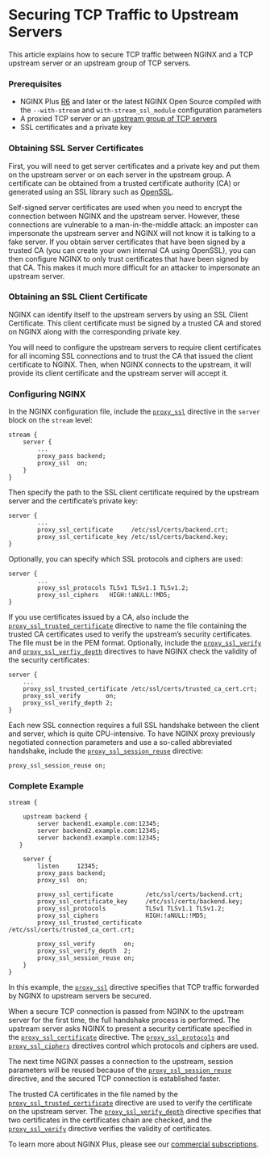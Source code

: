 # Securing TCP Traffic to Upstream Servers

This article explains how to secure TCP traffic between NGINX and a TCP upstream server or an upstream group of TCP servers.

### Prerequisites

* NGINX Plus [R6](https://docs.nginx.com/nginx/releases/) and later or the latest NGINX Open Source compiled with the `--with-stream` and `with-stream_ssl_module` configuration parameters
* A proxied TCP server or an [upstream group of TCP servers](https://docs.nginx.com/nginx/admin-guide/load-balancer/tcp-udp-load-balancer/)
* SSL certificates and a private key

### Obtaining SSL Server Certificates

First, you will need to get server certificates and a private key and put them on the upstream server or on each server in the upstream group. A certificate can be obtained from a trusted certificate authority \(CA\) or generated using an SSL library such as [OpenSSL](https://www.openssl.org/).

Self-signed server certificates are used when you need to encrypt the connection between NGINX and the upstream server. However, these connections are vulnerable to a man-in-the-middle attack: an imposter can impersonate the upstream server and NGINX will not know it is talking to a fake server. If you obtain server certificates that have been signed by a trusted CA \(you can create your own internal CA using OpenSSL\), you can then configure NGINX to only trust certificates that have been signed by that CA. This makes it much more difficult for an attacker to impersonate an upstream server.

### Obtaining an SSL Client Certificate

NGINX can identify itself to the upstream servers by using an SSL Client Certificate. This client certificate must be signed by a trusted CA and stored on NGINX along with the corresponding private key.

You will need to configure the upstream servers to require client certificates for all incoming SSL connections and to trust the CA that issued the client certificate to NGINX. Then, when NGINX connects to the upstream, it will provide its client certificate and the upstream server will accept it.

### Configuring NGINX

In the NGINX configuration file, include the [`proxy_ssl`](https://nginx.org/en/docs/stream/ngx_stream_proxy_module.html#proxy_ssl) directive in the `server` block on the `stream` level:

```text
stream {
    server {
        ...
        proxy_pass backend;
        proxy_ssl  on;
    }
}
```

Then specify the path to the SSL client certificate required by the upstream server and the certificate’s private key:

```text
server {
        ...
        proxy_ssl_certificate     /etc/ssl/certs/backend.crt;
        proxy_ssl_certificate_key /etc/ssl/certs/backend.key;
}
```

Optionally, you can specify which SSL protocols and ciphers are used:

```text
server {
        ...
        proxy_ssl_protocols TLSv1 TLSv1.1 TLSv1.2;
        proxy_ssl_ciphers   HIGH:!aNULL:!MD5;
}
```

If you use certificates issued by a CA, also include the [`proxy_ssl_trusted_certificate`](https://nginx.org/en/docs/stream/ngx_stream_proxy_module.html#proxy_ssl_trusted_certificate) directive to name the file containing the trusted CA certificates used to verify the upstream’s security certificates. The file must be in the PEM format. Optionally, include the [`proxy_ssl_verify`](https://nginx.org/en/docs/stream/ngx_stream_proxy_module.html#proxy_ssl_verify) and [`proxy_ssl_verfiy_depth`](https://nginx.org/en/docs/stream/ngx_stream_proxy_module.html#proxy_ssl_verify_depth) directives to have NGINX check the validity of the security certificates:

```text
server {
    ...
    proxy_ssl_trusted_certificate /etc/ssl/certs/trusted_ca_cert.crt;
    proxy_ssl_verify       on;
    proxy_ssl_verify_depth 2;
}
```

Each new SSL connection requires a full SSL handshake between the client and server, which is quite CPU-intensive. To have NGINX proxy previously negotiated connection parameters and use a so-called abbreviated handshake, include the [`proxy_ssl_session_reuse`](https://nginx.org/en/docs/stream/ngx_stream_proxy_module.html#proxy_ssl_session_reuse) directive:

```text
proxy_ssl_session_reuse on;
```

### Complete Example

```text
stream {

    upstream backend {
        server backend1.example.com:12345;
        server backend2.example.com:12345;
        server backend3.example.com:12345;
   }

    server {
        listen     12345;
        proxy_pass backend;
        proxy_ssl  on;

        proxy_ssl_certificate         /etc/ssl/certs/backend.crt;
        proxy_ssl_certificate_key     /etc/ssl/certs/backend.key;
        proxy_ssl_protocols           TLSv1 TLSv1.1 TLSv1.2;
        proxy_ssl_ciphers             HIGH:!aNULL:!MD5;
        proxy_ssl_trusted_certificate /etc/ssl/certs/trusted_ca_cert.crt;

        proxy_ssl_verify        on;
        proxy_ssl_verify_depth  2;
        proxy_ssl_session_reuse on;
    }
}
```

In this example, the [`proxy_ssl`](https://nginx.org/en/docs/stream/ngx_stream_proxy_module.html#proxy_ssl) directive specifies that TCP traffic forwarded by NGINX to upstream servers be secured.

When a secure TCP connection is passed from NGINX to the upstream server for the first time, the full handshake process is performed. The upstream server asks NGINX to present a security certificate specified in the [`proxy_ssl_certificate`](https://nginx.org/en/docs/stream/ngx_stream_proxy_module.html#proxy_ssl_certificate) directive. The [`proxy_ssl_protocols`](https://nginx.org/en/docs/stream/ngx_stream_proxy_module.html#proxy_ssl_protocols) and [`proxy_ssl_ciphers`](https://nginx.org/en/docs/stream/ngx_stream_proxy_module.html#proxy_ssl_ciphers) directives control which protocols and ciphers are used.

The next time NGINX passes a connection to the upstream, session parameters will be reused because of the [`proxy_ssl_session_reuse`](https://nginx.org/en/docs/stream/ngx_stream_proxy_module.html#proxy_ssl_session_reuse) directive, and the secured TCP connection is established faster.

The trusted CA certificates in the file named by the [`proxy_ssl_trusted_certificate`](https://nginx.org/en/docs/stream/ngx_stream_proxy_module.html#proxy_ssl_trusted_certificate) directive are used to verify the certificate on the upstream server. The [`proxy_ssl_verify_depth`](https://nginx.org/en/docs/stream/ngx_stream_proxy_module.html#proxy_ssl_verify_depth) directive specifies that two certificates in the certificates chain are checked, and the [`proxy_ssl_verify`](https://nginx.org/en/docs/stream/ngx_stream_proxy_module.html#proxy_ssl_verify) directive verifies the validity of certificates.

To learn more about NGINX Plus, please see our [commercial subscriptions](https://nginx.com/products/).  


